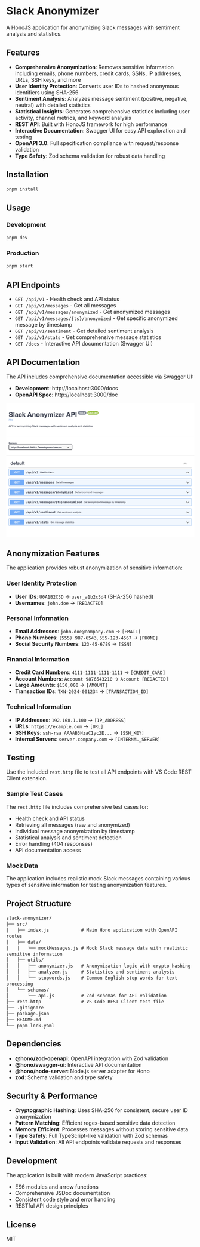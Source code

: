 # Slack Anonymizer

A HonoJS application for anonymizing Slack messages with sentiment analysis and statistics.

## Features

- **Comprehensive Anonymization**: Removes sensitive information including emails, phone numbers, credit cards, SSNs, IP addresses, URLs, SSH keys, and more
- **User Identity Protection**: Converts user IDs to hashed anonymous identifiers using SHA-256
- **Sentiment Analysis**: Analyzes message sentiment (positive, negative, neutral) with detailed statistics
- **Statistical Insights**: Generates comprehensive statistics including user activity, channel metrics, and keyword analysis
- **REST API**: Built with HonoJS framework for high performance
- **Interactive Documentation**: Swagger UI for easy API exploration and testing
- **OpenAPI 3.0**: Full specification compliance with request/response validation
- **Type Safety**: Zod schema validation for robust data handling

## Installation

```bash
pnpm install
```

## Usage

### Development

```bash
pnpm dev
```

### Production

```bash
pnpm start
```

## API Endpoints

- `GET /api/v1` - Health check and API status
- `GET /api/v1/messages` - Get all messages
- `GET /api/v1/messages/anonymized` - Get anonymized messages
- `GET /api/v1/messages/{ts}/anonymized` - Get specific anonymized message by timestamp
- `GET /api/v1/sentiment` - Get detailed sentiment analysis
- `GET /api/v1/stats` - Get comprehensive message statistics
- `GET /docs` - Interactive API documentation (Swagger UI)

## API Documentation

The API includes comprehensive documentation accessible via Swagger UI:

- **Development**: http://localhost:3000/docs
- **OpenAPI Spec**: http://localhost:3000/doc

![Swagger UI Interface](SwaggerScreenshot.png)

## Anonymization Features

The application provides robust anonymization of sensitive information:

### User Identity Protection

- **User IDs**: `U0A1B2C3D` → `user_a1b2c3d4` (SHA-256 hashed)
- **Usernames**: `john.doe` → `[REDACTED]`

### Personal Information

- **Email Addresses**: `john.doe@company.com` → `[EMAIL]`
- **Phone Numbers**: `(555) 987-6543`, `555-123-4567` → `[PHONE]`
- **Social Security Numbers**: `123-45-6789` → `[SSN]`

### Financial Information

- **Credit Card Numbers**: `4111-1111-1111-1111` → `[CREDIT_CARD]`
- **Account Numbers**: `Account 9876543210` → `Account [REDACTED]`
- **Large Amounts**: `$150,000` → `[AMOUNT]`
- **Transaction IDs**: `TXN-2024-001234` → `[TRANSACTION_ID]`

### Technical Information

- **IP Addresses**: `192.168.1.100` → `[IP_ADDRESS]`
- **URLs**: `https://example.com` → `[URL]`
- **SSH Keys**: `ssh-rsa AAAAB3NzaC1yc2E...` → `[SSH_KEY]`
- **Internal Servers**: `server.company.com` → `[INTERNAL_SERVER]`

## Testing

Use the included `rest.http` file to test all API endpoints with VS Code REST Client extension.

### Sample Test Cases

The `rest.http` file includes comprehensive test cases for:

- Health check and API status
- Retrieving all messages (raw and anonymized)
- Individual message anonymization by timestamp
- Statistical analysis and sentiment detection
- Error handling (404 responses)
- API documentation access

### Mock Data

The application includes realistic mock Slack messages containing various types of sensitive information for testing anonymization features.

## Project Structure

```
slack-anonymizer/
├── src/
│   ├── index.js            # Main Hono application with OpenAPI routes
│   ├── data/
│   │   └── mockMessages.js # Mock Slack message data with realistic sensitive information
│   ├── utils/
│   │   ├── anonymizer.js   # Anonymization logic with crypto hashing
│   │   ├── analyzer.js     # Statistics and sentiment analysis
│   │   └── stopwords.js    # Common English stop words for text processing
│   └── schemas/
│       └── api.js          # Zod schemas for API validation
├── rest.http               # VS Code REST Client test file
├── .gitignore
├── package.json
├── README.md
└── pnpm-lock.yaml
```

## Dependencies

- **@hono/zod-openapi**: OpenAPI integration with Zod validation
- **@hono/swagger-ui**: Interactive API documentation
- **@hono/node-server**: Node.js server adapter for Hono
- **zod**: Schema validation and type safety

## Security & Performance

- **Cryptographic Hashing**: Uses SHA-256 for consistent, secure user ID anonymization
- **Pattern Matching**: Efficient regex-based sensitive data detection
- **Memory Efficient**: Processes messages without storing sensitive data
- **Type Safety**: Full TypeScript-like validation with Zod schemas
- **Input Validation**: All API endpoints validate requests and responses

## Development

The application is built with modern JavaScript practices:

- ES6 modules and arrow functions
- Comprehensive JSDoc documentation
- Consistent code style and error handling
- RESTful API design principles

## License

MIT
